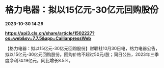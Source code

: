 # 格力电器：拟以15亿元-30亿元回购股份

**2023-10-30 14:29**

**https://api3.cls.cn/share/article/1502227?os=web&sv=7.7.5&app=CailianpressWeb**

【格力电器：拟以15亿元-30亿元回购股份】财联社10月30日电，格力电器公告，拟以15亿元-30亿元回购股份，回购价格不超过50元/股；同日公告，2023年三季度净利74.19亿元，同比增长8.5%。